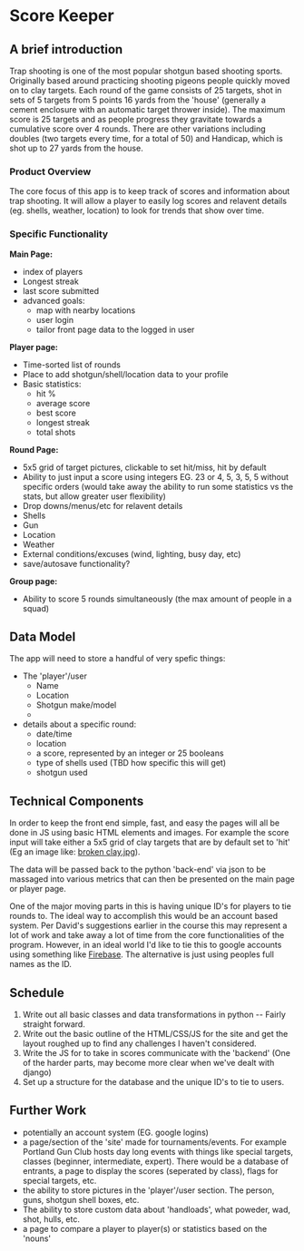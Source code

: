 # **Score Keeper**

## A brief introduction
Trap shooting is one of the most popular shotgun based shooting sports. Originally based around practicing shooting pigeons people quickly moved on to clay targets. Each round of the game consists of 25 targets, shot in sets of 5 targets from 5 points 16 yards from the 'house' (generally a cement enclosure with an automatic target thrower inside). The maximum score is 25 targets and as people progress they gravitate towards a cumulative score over 4 rounds. There are other variations including doubles (two targets every time, for a total of 50) and Handicap, which is shot up to 27 yards from the house.

### Product Overview
The core focus of this app is to keep track of scores and information about trap shooting. It will allow a player to easily log scores and relavent details (eg. shells, weather, location) to look for trends that show over time. 

### Specific Functionality

**Main Page:**
  * index of players
  * Longest streak
  * last score submitted
  * advanced goals:
    * map with nearby locations
    * user login
    * tailor front page data to the logged in user

**Player page:**
  * Time-sorted list of rounds
  * Place to add shotgun/shell/location data to your profile
  * Basic statistics:
    * hit %
    * average score
    * best score
    * longest streak
    * total shots

**Round Page:**
  * 5x5 grid of target pictures, clickable to set hit/miss, hit by default
  * Ability to just input a score using integers EG. 23 or 4, 5, 3, 5, 5 without specific orders (would take away the ability to run some statistics vs the stats, but allow greater user flexibility)
  * Drop downs/menus/etc for relavent details
   * Shells
   * Gun
   * Location
   * Weather
   * External conditions/excuses (wind, lighting, busy day, etc)
   * save/autosave functionality?

**Group page:**
 * Ability to score 5 rounds simultaneously (the max amount of people in a squad)

## Data Model
The app will need to store a handful of very spefic things:
 * The 'player'/user
   * Name
   * Location
   * Shotgun make/model
   * 
 * details about a specific round:
   * date/time
   * location
   * a score, represented by an integer or 25 booleans
   * type of shells used (TBD how specific this will get)
   * shotgun used

## Technical Components
In order to keep the front end simple, fast, and easy the pages will all be done in JS using basic HTML elements and images. For example the score input will take either a 5x5 grid of clay targets that are by default set to 'hit' (Eg an image like: [broken clay.jpg](http://mickleyhall.com/wp-content/uploads/2015/05/clay-pigeon-shooting.jpg)).

The data will be passed back to the python 'back-end' via json to be massaged into various metrics that can then be presented on the main page or player page. 

One of the major moving parts in this is having unique ID's for players to tie rounds to. The ideal way to accomplish this would be an account based system. Per David's suggestions earlier in the course this may represent a lot of work and take away a lot of time from the core functionalities of the program. However, in an ideal world I'd like to tie this to google accounts using something like [Firebase](https://firebase.google.com/docs/auth/). The alternative is just using peoples full names as the ID. 


## Schedule

1. Write out all basic classes and data transformations in python -- Fairly straight forward.
2. Write out the basic outline of the HTML/CSS/JS for the site and get the layout roughed up to find any challenges I haven't considered.
3. Write the JS for to take in scores communicate with the 'backend' (One of the harder parts, may become more clear when we've dealt with django)
4. Set up a structure for the database and the unique ID's to tie to users.


## Further Work

*  potentially an account system (EG. google logins)
*  a page/section of the 'site' made for tournaments/events.
  For example Portland Gun Club hosts day long events with things like special targets, classes (beginner, intermediate, expert). There would be a database of entrants, a page to display the scores (seperated by class), flags for special targets, etc. 
* the ability to store pictures in the 'player'/user section. The person, guns, shotgun shell boxes, etc.
* The ability to store custom data about 'handloads', what poweder, wad, shot, hulls, etc.
* a page to compare a player to player(s) or statistics based on the 'nouns'
